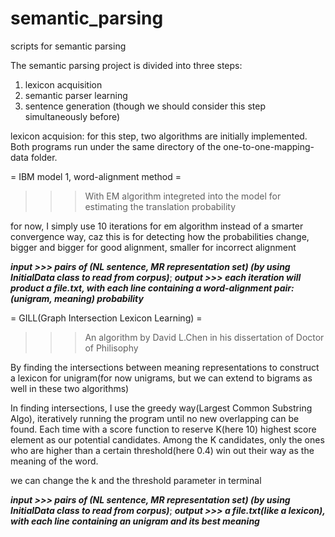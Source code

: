 # semantic_parsing
scripts for semantic parsing 

The semantic parsing project is divided into three steps: 
1) lexicon acquisition
2) semantic parser learning
3) sentence generation (though we should consider this step simultaneously before)

  lexicon acquision:
   for this step, two algorithms are initially implemented. Both programs run under the same directory of the one-to-one-mapping-data folder.
   
   = IBM model 1, word-alignment method =
   >>>With EM algorithm integreted into the model for estimating the translation probability
   
   for now, I simply use 10 iterations for em algorithm instead of a smarter convergence way,
   caz this is for detecting how the probabilities change, bigger and bigger for good alignment, smaller for incorrect        alignment
  
  ***input >>> pairs of (NL sentence, MR representation set) (by using InitialData class to read from corpus)***;
  ***output >>> each iteration will product a file.txt, with each line containing a word-alignment pair: (unigram, meaning)           probability***
  
  =  GILL(Graph Intersection Lexicon Learning) =
 >>>An algorithm by David L.Chen in his dissertation of Doctor of Philisophy
  
  By finding the intersections between meaning representations to construct a lexicon for unigram(for now unigrams, but we can     extend to bigrams as well in these two algorithms)
  
  In finding intersections, I use the greedy way(Largest Common Substring Algo), iteratively running the program until no new overlapping can be found. Each time with a score function to reserve K(here 10) highest score element as our potential candidates. Among the K candidates, only the ones who are higher than a certain threshold(here 0.4) win out their way as the meaning of the word.
  
  we can change the k and the threshold parameter in terminal
  
  ***input >>> pairs of (NL sentence, MR representation set) (by using InitialData class to read from corpus)***;
  ***output >>> a file.txt(like a lexicon), with each line containing an unigram and its best meaning***
  
   
